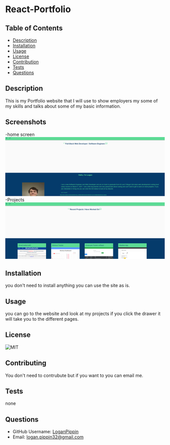 # React-Portfolio

## Table of Contents

- [Description](#Description)
- [Installation](#Installation)
- [Usage](#Usage)
- [License](#License)
- [Contribution](#Contribution)
- [Tests](#Tests)
- [Questions](#Questions)

## Description

This is my Portfolio website that I will use to show employers my some of my skills and talks about some of my basic information.

## Screenshots

-home screen
![Main Screen](./react-portfolio/src/assets/Main.png)
-Projects
![serached](./react-portfolio/src/assets/Projects.png)

## Installation

you don't need to install anything you can use the site as is.

## Usage

you can go to the website and look at my projects if you click the drawer it will take you to the different pages.

## License

![MIT](https://img.shields.io/badge/license-MIT-brightgreen)

## Contributing

You don't need to contrubute but if you want to you can email me.

## Tests

none

## Questions

- GitHub Username: [LoganPippin](github.com/LoganPippin)
- Email: logan.pippin32@gmail.com
